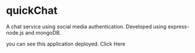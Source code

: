# quickChat
A chat service using social media authentication. Developed using express-node.js and mongoDB.

you can see this application deployed. Click Here
